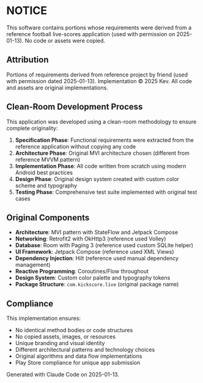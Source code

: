 # NOTICE

This software contains portions whose requirements were derived from a reference football live-scores application (used with permission on 2025-01-13). No code or assets were copied.

## Attribution

Portions of requirements derived from reference project by friend (used with permission dated 2025-01-13).
Implementation © 2025 Kev. All code and assets are original implementations.

## Clean-Room Development Process

This application was developed using a clean-room methodology to ensure complete originality:

1. **Specification Phase**: Functional requirements were extracted from the reference application without copying any code
2. **Architecture Phase**: Original MVI architecture chosen (different from reference MVVM pattern)
3. **Implementation Phase**: All code written from scratch using modern Android best practices
4. **Design Phase**: Original design system created with custom color scheme and typography
5. **Testing Phase**: Comprehensive test suite implemented with original test cases

## Original Components

- **Architecture**: MVI pattern with StateFlow and Jetpack Compose
- **Networking**: Retrofit2 with OkHttp3 (reference used Volley)
- **Database**: Room with Paging 3 (reference used custom SQLite helper)
- **UI Framework**: Jetpack Compose (reference used XML Views)
- **Dependency Injection**: Hilt (reference used manual dependency management)
- **Reactive Programming**: Coroutines/Flow throughout
- **Design System**: Custom color palette and typography tokens
- **Package Structure**: `com.kickscore.live` (original package name)

## Compliance

This implementation ensures:
- No identical method bodies or code structures
- No copied assets, images, or resources
- Unique branding and visual identity
- Different architectural patterns and technology choices
- Original algorithms and data flow implementations
- Play Store compliance for unique app submission

Generated with Claude Code on 2025-01-13.